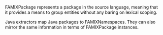 FAMIXPackage represents a package in the source language, meaning that it provides a means to group entities without any baring on lexical scoping. 

Java extractors map Java packages to FAMIXNamespaces. They can also mirror the same information in terms of FAMIXPackage instances.